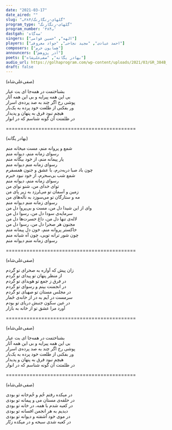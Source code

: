 ```yaml
---
date: "2021-03-17"
date_aired: ""
slug: "گلهای-رنگارنگ/۳۸۴ب"
program_type: "گلهای-رنگارنگ"
program_number: '۳۸۴ب'
dastgah: 'سه‌گاه'
singers: ["الهه", "حسین قوامی"]
players: ["احمد عبادی", "مجید نجاحی", "جواد معروفی"]
composers: ["همایون خرم"]
announcers: ["آذر پژوهش"]
poets: ["بهادر یگانه", "صفی‌علی‌شاه"]
audio_url: https://golhaprogram.com/wp-content/uploads/2021/03/GR_384B_Elaheh_Ghavami.mp3
draft: false
---
```


(صفی‌علی‌شاه)  

بشناختمت در همه‌جا ای بت عیار  
بی این همه پیرایه و بی این همه آثار  
پوشی رخ اگر چند به صد پرده‌ی اسرار  
ور بفکنی از طلعت خود پرده به یک‌بار  
هیچم نبود فرق به پنهان و پدیدار  
در ظلمتت آن گونه شناسم که در انوار  

============================================  

(بهادر یگانه)  

شمع و پروانه منم، مست میخانه منم  
رسوای زمانه منم، دیوانه منم  
یار پیمانه منم، از خود بیگانه منم  
رسوای زمانه منم دیوانه منم  
چون باد صبا دربه‌درم، با عشق و جنون همسفرم  
شمع شب بی‌سحرم، از خود نبود خبرم  
رسوای زمانه منم، دیوانه منم  
توای خدای من، شنو نوای من  
زمین و آسمان تو می‌لرزد به زیر پای من  
مه و ستارگان تو می‌سوزد به ناله‌های من  
رسوای زمانه منم دیوانه منم  
وای از این شیدا دل من، مست و بی‌پروا دل من  
سرمایه‌ی سودا دل من، رسوا دل من  
لاله‌ی تنها دل من، داغ حسرت‌ها دل من  
مجنون هر صحرا دل من، رسوا دل من  
خاکستر پروانه منم، خون دل پیمانه منم  
چون شور ترانه تویی، چون آه شبانه منم  
رسوای زمانه منم دیوانه منم  

============================================  

(صفی‌علی‌شاه)  

زان پیش که آواره به صحرای تو گردم  
از منظر پنهان تو پیدای تو گردم  
در فرق ز جمع تو هویدای تو گردم  
در انجمنت بینم و رسوای تو گردم  
در مجلس مستان تو صهبای تو گردم  
سرمست در آیم به در از خانه‌ی خَمار  
در عین سکون جنبش دریای تو بودم  
آورد مرا عشق تو از خانه به بازار  

============================================  

(صفی‌علی‌شاه)  

بشناختمت در همه‌جا ای بت عیار  
بی این همه پیرایه و بی این همه آثار  
پوشی رخ اگر چند به صد پرده‌ی اسرار  
ور بفکنی از طلعت خود پرده به یک‌بار  
هیچم نبود فرق به پنهان و پدیدار  
در ظلمتت آن گونه شناسم که در انوار  

============================================  

(صفی‌علی‌شاه)  

در میکده رفتم خُم و خُم‌خانه تو بودی  
در حلقه‌ی مستان می و پیمانه تو بودی  
در کعبه شدم با همه، در خانه تو بودی  
دیدیم به هر انجمن افسانه تو بودی  
در موی خود آشفته و دیوانه تو بودی  
در کعبه شدی سبحه و در میکده زنّار  

